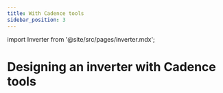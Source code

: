 ```yaml
---
title: With Cadence tools
sidebar_position: 3
---
```


import Inverter from '@site/src/pages/inverter.mdx';

# Designing an inverter with Cadence tools

<Inverter open={false} />
